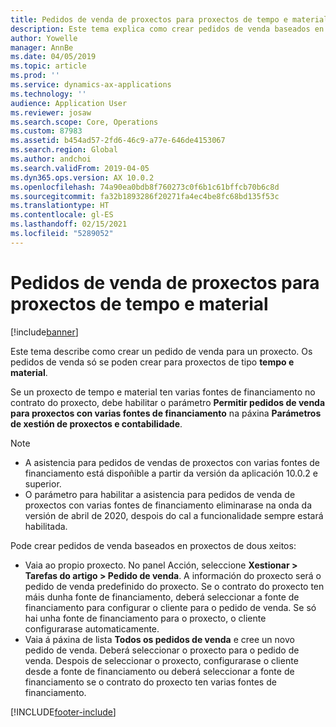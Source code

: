 ```yaml
---
title: Pedidos de venda de proxectos para proxectos de tempo e material
description: Este tema explica como crear pedidos de venda baseados en proxectos para proxectos de tempo e material.
author: Yowelle
manager: AnnBe
ms.date: 04/05/2019
ms.topic: article
ms.prod: ''
ms.service: dynamics-ax-applications
ms.technology: ''
audience: Application User
ms.reviewer: josaw
ms.search.scope: Core, Operations
ms.custom: 87983
ms.assetid: b454ad57-2fd6-46c9-a77e-646de4153067
ms.search.region: Global
ms.author: andchoi
ms.search.validFrom: 2019-04-05
ms.dyn365.ops.version: AX 10.0.2
ms.openlocfilehash: 74a90ea0bdb8f760273c0f6b1c61bffcb70b6c8d
ms.sourcegitcommit: fa32b1893286f20271fa4ec4be8fc68bd135f53c
ms.translationtype: HT
ms.contentlocale: gl-ES
ms.lasthandoff: 02/15/2021
ms.locfileid: "5289052"
---
```

# <a name="project-sales-orders-for-time-and-material-projects"></a>Pedidos de venda de proxectos para proxectos de tempo e material

[!include[banner](../includes/banner.md)]

Este tema describe como crear un pedido de venda para un proxecto. Os pedidos de venda só se poden crear para proxectos de tipo **tempo e material**.

Se un proxecto de tempo e material ten varias fontes de financiamento no contrato do proxecto, debe habilitar o parámetro **Permitir pedidos de venda para proxectos con varias fontes de financiamento** na páxina **Parámetros de xestión de proxectos e contabilidade**. 

> [!NOTE]
> - A asistencia para pedidos de vendas de proxectos con varias fontes de financiamento está dispoñible a partir da versión da aplicación 10.0.2 e superior.
> - O parámetro para habilitar a asistencia para pedidos de venda de proxectos con varias fontes de financiamento eliminarase na onda da versión de abril de 2020, despois do cal a funcionalidade sempre estará habilitada.

Pode crear pedidos de venda baseados en proxectos de dous xeitos:

- Vaia ao propio proxecto. No panel Acción, seleccione **Xestionar > Tarefas do artigo > Pedido de venda**. A información do proxecto será o pedido de venda predefinido do proxecto. Se o contrato do proxecto ten máis dunha fonte de financiamento, deberá seleccionar a fonte de financiamento para configurar o cliente para o pedido de venda. Se só hai unha fonte de financiamento para o proxecto, o cliente configurarase automaticamente.
- Vaia á páxina de lista **Todos os pedidos de venda** e cree un novo pedido de venda. Deberá seleccionar o proxecto para o pedido de venda. Despois de seleccionar o proxecto, configurarase o cliente desde a fonte de financiamento ou deberá seleccionar a fonte de financiamento se o contrato do proxecto ten varias fontes de financiamento.



[!INCLUDE[footer-include](../includes/footer-banner.md)]